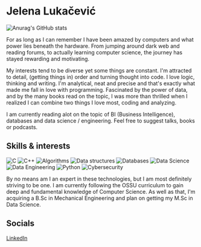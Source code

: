 # Jelena Lukačević
![Anurag's GitHub stats](https://github-readme-stats.vercel.app/api?username=jelavk&show_icons=true&theme=cobalt)

<p> For as long as I can remember I have been amazed by computers and what power lies beneath the hardware.
From jumping around dark web and reading forums, to actually learning computer science, the journey has 
stayed rewarding and motivating. 
 
My interests tend to be diverse yet some things are constant. I'm attracted to detail, (getting things in)
order and turning thought into code. I love logic, thinking and writing. I'm analytical, neat and precise
and that's exactly what made me fall in love with programming. 
Fascinated by the power of data, and by the many books read on the topic, I was more than thrilled
when I realized I can combine two things I love most, coding and analyzing.  

I am currently reading alot on the topic of BI (Business Intelligence), databases and data science / engineering.
Feel free to suggest talks, books or podcasts.</p>


## Skills & interests
![C](https://img.shields.io/badge/c-%2300599C.svg?style=for-the-badge&logo=c&logoColor=white)
![C++](https://img.shields.io/badge/c++-%2300599C.svg?style=for-the-badge&logo=c%2B%2B&logoColor=white)
![Algorithms](https://img.shields.io/badge/Algorithms-003545?style=for-the-badge&&logoColor=white)
![Data structures](https://img.shields.io/badge/Data_Structures-%2300C4CC.svg?style=for-the-badge&logoColor=white)
![Databases](https://img.shields.io/badge/Databases-F37440?style=for-the-badge&logoColor=white)
![Data Science](https://img.shields.io/badge/Data_Science-%2300f.svg?style=for-the-badge&logoColor=white)
![Data Engineering](https://img.shields.io/badge/Data_Engineering-470137?style=for-the-badge&logoColor=#FF61F6)
![Python](https://img.shields.io/badge/python-3670A0?style=for-the-badge&logo=python&logoColor=ffdd54)
![Cybersecurity](https://img.shields.io/badge/Cybersecurity-%23D4D4D4.svg?style=for-the-badge&logoColor=black)


<p>By no means am I an expert in these technologies, but I am most definitely striving to be one. I am 
currently following the OSSU curriculum to gain deep and fundamental knowledge of Computer Science. As well
as that, I'm acquiring a B.Sc in Mechanical Engineering and plan on getting my M.Sc in Data Science.</p>


## Socials
[LinkedIn](https://www.linkedin.com/in/jelena-luka%C4%8Devi%C4%87-909144243/)
